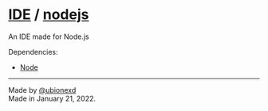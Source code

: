 # [IDE](https://github.com/ubionexd/IDE) / [nodejs](https://github.com/ubionexd/IDE/tree/nodejs)
  
An IDE made for Node.js  
  
Dependencies:  
- [Node](https://nodejs.org/)

---

Made by [@ubionexd](https://github.com/ubionexd)  
Made in January 21, 2022.

